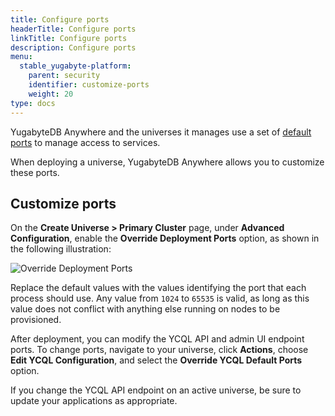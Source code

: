 ```yaml
---
title: Configure ports
headerTitle: Configure ports
linkTitle: Configure ports
description: Configure ports
menu:
  stable_yugabyte-platform:
    parent: security
    identifier: customize-ports
    weight: 20
type: docs
---
```


YugabyteDB Anywhere and the universes it manages use a set of [default ports](../../prepare/networking/) to manage access to services.

When deploying a universe, YugabyteDB Anywhere allows you to customize these ports.

## Customize ports

On the **Create Universe > Primary Cluster** page, under **Advanced Configuration**, enable the **Override Deployment Ports** option, as shown in the following illustration:

![Override Deployment Ports](/images/yp/security/override-deployment-ports.png)

Replace the default values with the values identifying the port that each process should use. Any value from `1024` to `65535` is valid, as long as this value does not conflict with anything else running on nodes to be provisioned.

After deployment, you can modify the YCQL API and admin UI endpoint ports. To change ports, navigate to your universe, click **Actions**, choose **Edit YCQL Configuration**, and select the **Override YCQL Default Ports** option.

If you change the YCQL API endpoint on an active universe, be sure to update your applications as appropriate.
